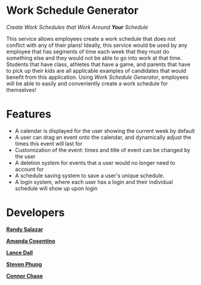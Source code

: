 # Work Schedule Generator

_Create Work Schedules that Work Around **Your** Schedule_

This service allows employees create a work schedule that does not conflict with any of their plans!
Ideally, this service would be used by any employee that has segments of time each week that they must do something else and they would not be able to go into work at that time.  Students that have class, athletes that have a game, and parents that have to pick up their kids are all applicable examples of candidates that would benefit from this application.
Using _Work Schedule Generator_, employees will be able to easily and conveniently create a work schedule for themselves!

# Features

- A calendar is displayed for the user showing the current week by default
- A user can drag an event onto the calendar, and dynamically adjust the times this event will last for
- Customization of the event: times and title of event can be changed by the user
- A deletion system for events that a user would no longer need to account for
- A schedule saving system to save a user's unique schedule.
- A login system, where each user has a login and their individual schedule will show up upon login

# Developers

  **[Randy Salazar](https://github.com/rjsalaz)**
  
  **[Amanda Cosentino](https://github.com/mandeezie)**
  
  **[Lance Dall](https://github.com/ldall2009)**
  
  **[Steven Phung](https://github.com/shphung)**
  
  **[Connor Chase](https://github.com/Hikaru5)**
